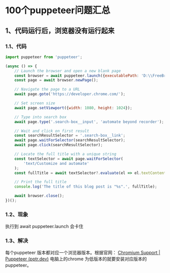 # 100个puppeteer问题汇总
## 1、代码运行后，浏览器没有运行起来
### 1.1、代码
```javascript
import puppeteer from 'puppeteer';

(async () => {
    // Launch the browser and open a new blank page
    const browser = await puppeteer.launch({executablePath: 'D:\\FreeBrower\\Brower\\resources\\chrome\\115.0.5735.45\\chrome.exe'});
    const page = await browser.newPage();

    // Navigate the page to a URL
    await page.goto('https://developer.chrome.com/');

    // Set screen size
    await page.setViewport({width: 1080, height: 1024});

    // Type into search box
    await page.type('.search-box__input', 'automate beyond recorder');

    // Wait and click on first result
    const searchResultSelector = '.search-box__link';
    await page.waitForSelector(searchResultSelector);
    await page.click(searchResultSelector);

    // Locate the full title with a unique string
    const textSelector = await page.waitForSelector(
        'text/Customize and automate'
    );
    const fullTitle = await textSelector?.evaluate(el => el.textContent);

    // Print the full title
    console.log('The title of this blog post is "%s".', fullTitle);

    await browser.close();
})();
```
### 1.2、现象
执行到 await puppeteer.launch 会卡住
### 1.3、解决
每个puppeteer 版本都对应一个浏览器版本。根据官网：
[Chromium Support | Puppeteer (pptr.dev)](https://pptr.dev/chromium-support)
电脑上的chrome 为低版本的就要安装对应版本的puppeteer。